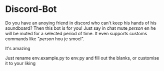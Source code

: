 # Discord-Bot

Do you have an anoying friend in discord who can't keep his hands of his soundboard? Then this bot is for you!
Just say in chat mute *person* en he will be muted for a selected period of time. It even supports customs commands like "*person* hou je smoel".

It's amazing

Just rename env.example.py to env.py and fill out the blanks, or customise it to your liking

